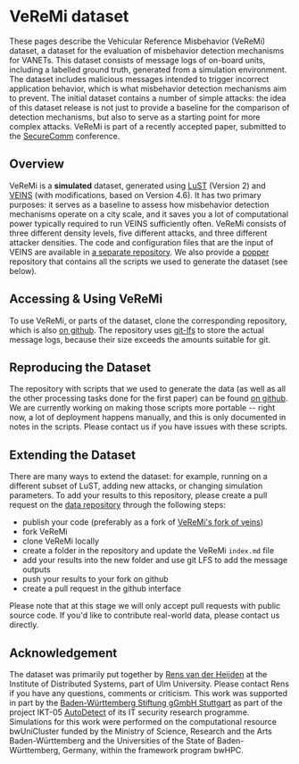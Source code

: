 # VeReMi dataset

These pages describe the Vehicular Reference Misbehavior (VeReMi) dataset, a dataset for the evaluation of misbehavior detection mechanisms for VANETs.
This dataset consists of message logs of on-board units, including a labelled ground truth, generated from a simulation environment.
The dataset includes malicious messages intended to trigger incorrect application behavior, which is what misbehavior detection mechanisms aim to prevent.
The initial dataset contains a number of simple attacks: the idea of this dataset release is not just to provide a baseline for the comparison of detection mechanisms, but also to serve as a starting point for more complex attacks.
VeReMi is part of a recently accepted paper, submitted to the [SecureComm](http://securecomm.org/) conference.

## Overview

VeReMi is a **simulated** dataset, generated using [LuST](https://github.com/lcodeca/LuSTScenario) (Version 2) and [VEINS](http://veins.car2x.org/) (with modifications, based on Version 4.6).
It has two primary purposes: it serves as a baseline to assess how misbehavior detection mechanisms operate on a city scale, and it saves you a lot of computational power typically required to run VEINS sufficiently often.
VeReMi consists of three different density levels, five different attacks, and three different attacker densities.
The code and configuration files that are the input of VEINS are available in [a separate repository](https://github.com/VeReMi-dataset/veins).
We also provide a [popper](https://falsifiable.us) repository that contains all the scripts we used to generate the dataset (see below).

## Accessing &amp; Using VeReMi
To use VeReMi, or parts of the dataset, clone the corresponding repository, which is also [on github](https://github.com/VeReMi-dataset/VeReMi).
The repository uses [git-lfs](https://git-lfs.github.com/) to store the actual message logs, because their size exceeds the amounts suitable for git.

## Reproducing the Dataset

The repository with scripts that we used to generate the data (as well as all the other processing tasks done for the first paper) can be found [on github](https://github.com/VeReMi-dataset/VeReMi-popper).
We are currently working on making those scripts more portable -- right now, a lot of deployment happens manually, and this is only documented in notes in the scripts.
Please contact us if you have issues with these scripts.

## Extending the Dataset

There are many ways to extend the dataset: for example, running on a different subset of LuST, adding new attacks, or changing simulation parameters.
To add your results to this repository, please create a pull request on the [data repository](https://github.com/VeReMi-dataset/VeReMi) through the following steps:

 - publish your code (preferably as a fork of [VeReMi's fork of veins](https://github.com/VeReMi-dataset/veins))
 - fork VeReMi
 - clone VeReMi locally
 - create a folder in the repository and update the VeReMi `index.md` file
 - add your results into the new folder and use git LFS to add the message outputs
 - push your results to your fork on github
 - create a pull request in the github interface

Please note that at this stage we will only accept pull requests with public source code.
If you'd like to contribute real-world data, please contact us directly.

## Acknowledgement

The dataset was primarily put together by [Rens van der Heijden](https://www.uni-ulm.de/in/vs/inst/team/rens-van-der-heijden/) at the Institute of Distributed Systems, part of Ulm University. Please contact Rens if you have any questions, comments or criticism.
This work was supported in part by the [Baden-Württemberg Stiftung gGmbH Stuttgart](https://www.bwstiftung.de/) as part of the project IKT-05 [AutoDetect](https://www.uni-ulm.de/in/vs/res/proj/autodetect/) of its IT security research programme. Simulations for this work were performed on the computational resource bwUniCluster funded by the Ministry of Science, Research and the Arts Baden-Württemberg and the Universities of the State of Baden-Württemberg, Germany, within the framework program bwHPC.
